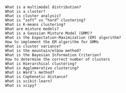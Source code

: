 
    What is a multimodal distribution?
    What is a cluster?
    What is cluster analysis?
    What is “soft” vs “hard” clustering?
    What is K-means clustering?
    What are mixture models?
    What is a Gaussian Mixture Model (GMM)?
    What is the Expectation-Maximization (EM) algorithm?
    How to implement the EM algorithm for GMMs
    What is cluster variance?
    What is the mountain/elbow method?
    What is the Bayesian Information Criterion?
    How to determine the correct number of clusters
    What is Hierarchical clustering?
    What is Agglomerative clustering?
    What is Ward’s method?
    What is Cophenetic distance?
    What is scikit-learn?
    What is scipy?
